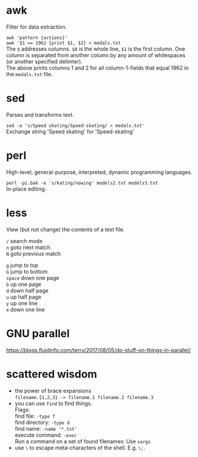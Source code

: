 # awk
Filter for data extraction.

`awk 'pattern {actions}'`  
`awk '$1 == 1962 {print $1, $2} < medals.txt`  
The `$` addresses columns. `$0` is the whole line, `$1` is the first column. One column is separated from another column by any amount of whitespaces (or another specified delimter).  
The above prints columns 1 and 2 for all column-1-fields that equal 1962 in the `medals.txt` file.

# sed
Parses and transforms text.

`sed -e 's/Speed skating/Speed-skating/ < medals.txt'`  
Exchange string 'Speed skating' for 'Speed-skating'

# perl
High-level, general-purpose, interpreted, dynamic programming languages.

`perl -pi.bak -e 's/kating/nowing' models2.txt models3.txt`  
In-place editing.

# less
View (but not change) the contents of a text file.

`/` search mode  
`n` goto next match  
`N` goto previous match

`g` jump to top  
`G` jump to bottom  
`space` down one page   
`b` up one page  
`d` down half page  
`u` up half page  
`y` up one line  
`e` down one line

# GNU parallel
https://blogs.fluidinfo.com/terry/2017/08/05/do-stuff-on-things-in-parallel/

# scattered wisdom
* the power of brace expansions  
`filename.{1,2,3} -> filename.1 filename.2 filename.3`
* you can use `find` to find things.  
Flags:   
find file: `-type f`   
find directory: `-type d`  
find name: `-name '*.txt'`  
execute command: `-exec`  
Run a command on a set of found filenames:
Use `xargs`
* use `\` to escape meta-characters of the shell. E.g. `\;`.
